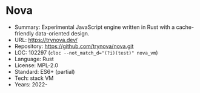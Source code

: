 # Nova

* Summary:    Experimental JavaScript engine written in Rust with a cache-friendly data-oriented design.
* URL:        https://trynova.dev/
* Repository: https://github.com/trynova/nova.git
* LOC:        102297 (`cloc --not_match_d="(?i)(test)" nova_vm`)
* Language:   Rust
* License:    MPL-2.0
* Standard:   ES6+ (partial)
* Tech:       stack VM
* Years:      2022-
